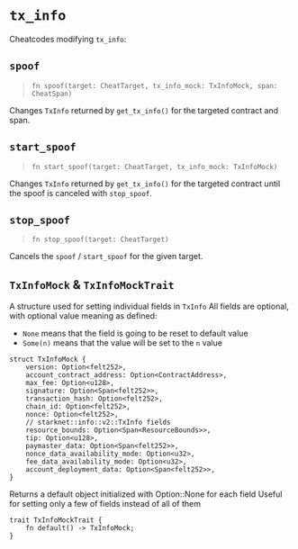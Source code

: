 # `tx_info`

Cheatcodes modifying `tx_info`:

## `spoof`

> `fn spoof(target: CheatTarget, tx_info_mock: TxInfoMock, span: CheatSpan)`

Changes `TxInfo` returned by `get_tx_info()` for the targeted contract and span.

## `start_spoof`

> `fn start_spoof(target: CheatTarget, tx_info_mock: TxInfoMock)`

Changes `TxInfo` returned by `get_tx_info()` for the targeted contract until the spoof is canceled with `stop_spoof`.

## `stop_spoof`

> `fn stop_spoof(target: CheatTarget)`

Cancels the `spoof` / `start_spoof` for the given target.


## `TxInfoMock` & `TxInfoMockTrait`

A structure used for setting individual fields in `TxInfo`
All fields are optional, with optional value meaning as defined:
- `None` means that the field is going to be reset to default value
- `Some(n)` means that the value will be set to the `n` value
```
struct TxInfoMock {
    version: Option<felt252>,
    account_contract_address: Option<ContractAddress>,
    max_fee: Option<u128>,
    signature: Option<Span<felt252>>,
    transaction_hash: Option<felt252>,
    chain_id: Option<felt252>,
    nonce: Option<felt252>,
    // starknet::info::v2::TxInfo fields
    resource_bounds: Option<Span<ResourceBounds>>,
    tip: Option<u128>,
    paymaster_data: Option<Span<felt252>>,
    nonce_data_availability_mode: Option<u32>,
    fee_data_availability_mode: Option<u32>,
    account_deployment_data: Option<Span<felt252>>,
}
```

Returns a default object initialized with Option::None for each field
Useful for setting only a few of fields instead of all of them
```
trait TxInfoMockTrait {
    fn default() -> TxInfoMock;
}
```